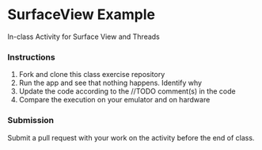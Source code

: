 # SurfaceView Example
In-class Activity for Surface View and Threads

### Instructions
1. Fork and clone this class exercise repository 
2. Run the app and see that nothing happens. Identify why
3. Update the code according to the //TODO comment(s) in the code
4. Compare the execution on your emulator and on hardware

### Submission
Submit a pull request with your work on the activity before the end of class.
